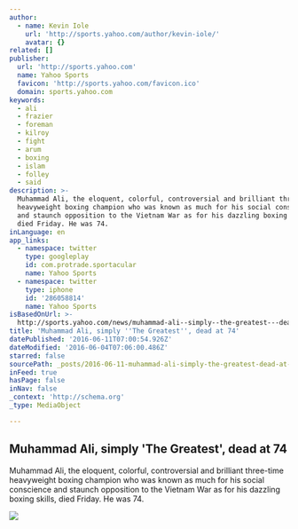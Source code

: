 ```yaml
---
author:
  - name: Kevin Iole
    url: 'http://sports.yahoo.com/author/kevin-iole/'
    avatar: {}
related: []
publisher:
  url: 'http://sports.yahoo.com'
  name: Yahoo Sports
  favicon: 'http://sports.yahoo.com/favicon.ico'
  domain: sports.yahoo.com
keywords:
  - ali
  - frazier
  - foreman
  - kilroy
  - fight
  - arum
  - boxing
  - islam
  - folley
  - said
description: >-
  Muhammad Ali, the eloquent, colorful, controversial and brilliant three-time
  heavyweight boxing champion who was known as much for his social conscience
  and staunch opposition to the Vietnam War as for his dazzling boxing skills,
  died Friday. He was 74.
inLanguage: en
app_links:
  - namespace: twitter
    type: googleplay
    id: com.protrade.sportacular
    name: Yahoo Sports
  - namespace: twitter
    type: iphone
    id: '286058814'
    name: Yahoo Sports
isBasedOnUrl: >-
  http://sports.yahoo.com/news/muhammad-ali--simply--the-greatest---dead-at-74-042902069.html
title: 'Muhammad Ali, simply ''The Greatest'', dead at 74'
datePublished: '2016-06-11T07:00:54.926Z'
dateModified: '2016-06-04T07:06:00.486Z'
starred: false
sourcePath: _posts/2016-06-11-muhammad-ali-simply-the-greatest-dead-at-74.md
inFeed: true
hasPage: false
inNav: false
_context: 'http://schema.org'
_type: MediaObject

---
```

<article style=""><h1>Muhammad Ali, simply 'The Greatest', dead at 74</h1><p>Muhammad Ali, the eloquent, colorful, controversial and brilliant three-time heavyweight boxing champion who was known as much for his social conscience and staunch opposition to the Vietnam War as for his dazzling boxing skills, died Friday. He was 74.</p><img src="http://l3.yimg.com/bt/api/res/1.2/9d7klrF99_0ISzCbKmz27A--/YXBwaWQ9eW5ld3NfbGVnbztpbD1wbGFuZTtxPTc1O3c9NjAw/http://l.yimg.com/os/publish-images/sports/2016-06-04/b4c98a60-2a0c-11e6-b797-1776788a36d5_ali-mod-art.jpg" /></article>